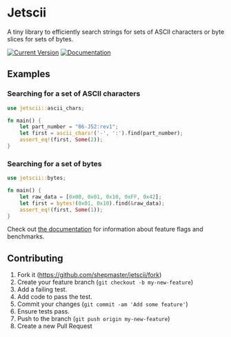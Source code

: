 # Jetscii

A tiny library to efficiently search strings for sets of ASCII
characters or byte slices for sets of bytes.

[![Current Version](https://img.shields.io/crates/v/jetscii.svg)](https://crates.io/crates/jetscii) [![Documentation](https://docs.rs/jetscii/badge.svg)][docs]

## Examples

### Searching for a set of ASCII characters

```rust
use jetscii::ascii_chars;

fn main() {
    let part_number = "86-J52:rev1";
    let first = ascii_chars!('-', ':').find(part_number);
    assert_eq!(first, Some(2));
}
```

### Searching for a set of bytes

```rust
use jetscii::bytes;

fn main() {
    let raw_data = [0x00, 0x01, 0x10, 0xFF, 0x42];
    let first = bytes!(0x01, 0x10).find(&raw_data);
    assert_eq!(first, Some(1));
}
```

Check out [the documentation][docs] for information about feature flags and benchmarks.

[docs]: https://docs.rs/jetscii/

## Contributing

1. Fork it (https://github.com/shepmaster/jetscii/fork)
2. Create your feature branch (`git checkout -b my-new-feature`)
3. Add a failing test.
4. Add code to pass the test.
5. Commit your changes (`git commit -am 'Add some feature'`)
6. Ensure tests pass.
7. Push to the branch (`git push origin my-new-feature`)
8. Create a new Pull Request
